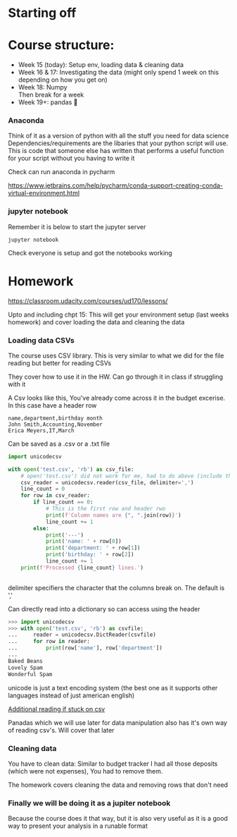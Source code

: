 # Starting off

# Course structure:
- Week 15 (today): Setup env, loading data & cleaning data
- Week 16 & 17: Investigating the data (might only spend 1 week on this depending on how you get on)
- Week 18: Numpy  
Then break for a week  
- Week 19+: pandas :panda_face:


### Anaconda
Think of it as a version of python with all the stuff you need for data science
Dependencies/requirements are the libaries that your python script will use. This is code that someone else has written that performs a useful function for your script without you having to write it

Check can run anaconda in pycharm

https://www.jetbrains.com/help/pycharm/conda-support-creating-conda-virtual-environment.html


### jupyter notebook
Remember it is below to start the jupyter server
```
jupyter notebook
```

Check everyone is setup and got the notebooks working


# Homework
https://classroom.udacity.com/courses/ud170/lessons/

Upto and including chpt 15:
This will get your environment setup (last weeks homework) and cover loading the data and cleaning the data

### Loading data CSVs
The course uses CSV library. This is very similar to what we did for the file reading but better for reading CSVs

They cover how to use it in the HW. Can go through it in class if struggling with it

A Csv looks like this, You've already come across it in the budget excerise. In this case have a header row
```csv
name,department,birthday month
John Smith,Accounting,November
Erica Meyers,IT,March
```
Can be saved as a .csv or a .txt file

```python
import unicodecsv

with open('test.csv', 'rb') as csv_file:
    # open('test.csv') did not work for me, had to do above (include the 'b'). See https://github.com/jdunck/python-unicodecsv/issues/79
    csv_reader = unicodecsv.reader(csv_file, delimiter=',')
    line_count = 0
    for row in csv_reader:
        if line_count == 0:
            # This is the first row and header rwo
            print(f'Column names are {", ".join(row)}')
            line_count += 1
        else:
            print('---')
            print('name: ' + row[0])
            print('department: ' + row[1])
            print('birthday: ' + row[2])
            line_count += 1
    print(f'Processed {line_count} lines.')
    
```
delimiter specifiers the character that the columns break on. The default is ','

Can directly read into a dictionary so can access using the header
```python
>>> import unicodecsv
>>> with open('test.csv', 'rb') as csvfile:
...     reader = unicodecsv.DictReader(csvfile)
...     for row in reader:
...         print(row['name'], row['department'])
...
Baked Beans
Lovely Spam
Wonderful Spam
```

unicode is just a text encoding system (the best one as it supports other languages instead of just american english)

[Additional reading if stuck on csv](https://realpython.com/python-csv/)

Panadas which we will use later for data manipulation also has it's own way of reading csv's. Will cover that later

### Cleaning data
You have to clean data: Similar to budget tracker I had all those deposits (which were not expenses), You had to remove them. 

The homework covers cleaning the data and removing rows that don't need

### Finally we will be doing it as a jupiter notebook
Because the course does it that way, but it is also very useful as it is a good way to present your analysis in a runable format
